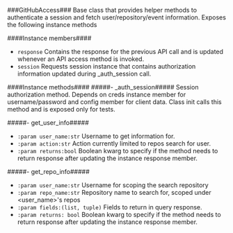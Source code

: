 ###GitHubAccess###
Base class that provides helper methods to authenticate a session and fetch user/repository/event information. Exposes the following instance methods

####Instance members####
- ```response```
Contains the response for the previous API call and is updated whenever an API access method is invoked.
- ```session```
Requests session instance that contains authorization information updated during _auth_session call.

####Instance methods####
#####- _auth_session#####
Session authorization method. Depends on creds instance member for username/password and config member for client data. Class init calls this method and is exposed only for tests.

#####- get_user_info#####
+ ```:param user_name:str``` Username to get information for.
+ ```:param action:str```    Action currently limited to repos search for user.
+ ```:param returns:bool```  Boolean kwarg to specify if the method needs to return response after updating the instance response member.

#####- get_repo_info#####
+ ```:param user_name:str```        Username for scoping the search repository
+ ```:param repo_name:str```        Repository name to search for, scoped under <user_name>'s repos
+ ```:param fields:(list, tuple)``` Fields to return in query response.
+ ```:param returns: bool```        Boolean kwarg to specify if the method needs to return response after updating the instance response member.
